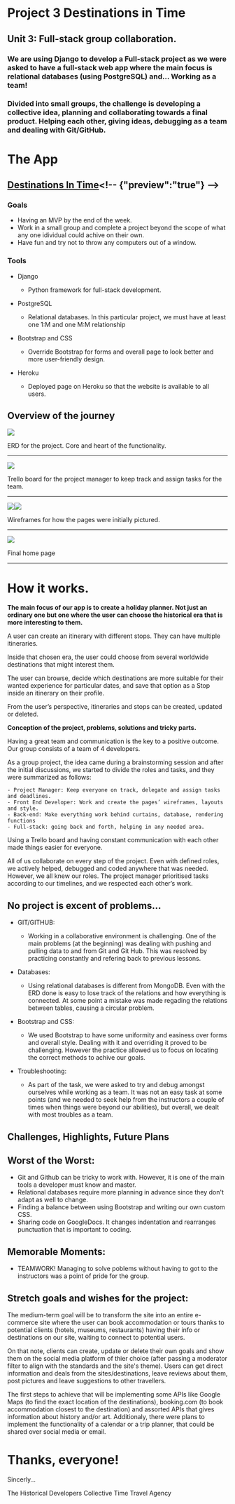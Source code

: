# **Project 3 Destinations in Time**

## **Unit 3: Full-stack group collaboration.**

### **We are using Django to develop a Full-stack project as we were asked to have a full-stack web app where the main focus is relational databases (using PostgreSQL) and… Working as a team!**

### Divided into small groups, the challenge is developing a collective idea, planning and collaborating towards a final product. Helping each other, giving ideas, debugging as a team and dealing with Git/GitHub.

# **The App**
## **[Destinations In Time](**~https://destinationsintime-8b0d7ccc414f.herokuapp.com/~**)<!-- {"preview":"true"} -->**


### **Goals**
- Having an MVP by the end of the week.
- Work in a small group and complete a project beyond the scope of what any one idividual could achive on their own.
- Have fun and try not to throw any computers out of a window.


### **Tools**
- Django
    - Python framework for full-stack development.

- PostgreSQL
    - Relational databases. In this particular project, we must have at least one 1:M and one M:M relationship

- Bootstrap and CSS
    - Override Bootstrap for forms and overall page to look better and more user-friendly design.

- Heroku
    - Deployed page on Heroku so that the website is available to all users.



## Overview of the journey

![](Captura%20de%20pantalla%202023-08-21%20a%20la%28s%29%2014.41.02.png)

ERD for the project. Core and heart of the functionality.

--- 

![](Captura%20de%20pantalla%202023-08-24%20a%20la%28s%29%2015.29.17.png)

Trello board for the project manager to keep track and assign tasks for the team.

---

![](Captura%20de%20pantalla%202023-08-24%20a%20la%28s%29%2015.28.28.png)![](Captura%20de%20pantalla%202023-08-24%20a%20la%28s%29%2015.28.16.png)

Wireframes for how the pages were initially pictured.

---

![](Captura%20de%20pantalla%202023-08-24%20a%20la%28s%29%2015.33.11.png)

Final home page

---


# **How it works.**


**The main focus of our app is to create a holiday planner. Not just an ordinary one but one where the user can choose the historical era that is more interesting to them.** 

A user can create an itinerary with different stops. They can have multiple itineraries.

Inside that chosen era, the user could choose from several worldwide destinations that might interest them.

The user can browse, decide which destinations are more suitable for their wanted experience for particular dates, and save that option as a Stop inside an itinerary on their profile.

From the user’s perspective, itineraries and stops can be created, updated or deleted.

**Conception of the project, problems, solutions and tricky parts.**

Having a great team and communication is the key to a positive outcome. Our group consists of a team of 4 developers. 

As a group project, the idea came during a brainstorming session and after the initial discussions, we started to divide the roles and tasks, and they were summarized as follows:
    
    - Project Manager: Keep everyone on track, delegate and assign tasks and deadlines. 
    - Front End Developer: Work and create the pages’ wireframes, layouts and style.
    - Back-end: Make everything work behind curtains, database, rendering functions 
    - Full-stack: going back and forth, helping in any needed area.

Using a Trello board and having constant communication with each other made things easier for everyone. 

All of us collaborate on every step of the project. Even with defined roles, we actively helped, debugged and coded anywhere that was needed. However, we all knew our roles. The project manager prioritised tasks according to our timelines, and we respected each other’s work.


## **No project is excent of problems…**

- GIT/GITHUB:
    - Working in a collaborative environment is challenging. One of the main problems (at the beginning) was dealing with pushing and pulling data to and from Git and Git Hub. This was resolved by practicing constantly and refering back to previous lessons.

- Databases:
    - Using relational databases is different from MongoDB. Even with the ERD done is easy to lose track of the relations and how everything is connected. At some point a mistake was made regading the relations between tables, causing a circular problem.

- Bootstrap and CSS:
    - We used Bootstrap to have some uniformity and easiness over forms and overall style. Dealing with it and overriding it proved to be challenging. However the practice allowed us to focus on locating the correct methods to achive our goals.

- Troubleshooting:
    - As part of the task, we were asked to try and debug amongst ourselves while working as a team. It was not an easy task at some points (and we needed to seek help from the instructors a couple of times when things were beyond our abilities), but overall, we dealt with most troubles as a team.


## **Challenges, Highlights, Future Plans**

## **Worst of the Worst:**
- Git and Github can be tricky to work with. However, it is one of the main tools a developer must know and master.
- Relational databases require more planning in advance since they don't adapt as well to change. 
- Finding a balance between using Bootstrap and writing our own custom CSS.
- Sharing code on GoogleDocs. It changes indentation and rearranges punctuation that is important to coding.

## **Memorable Moments:**
- TEAMWORK! Managing to solve poblems without having to got to the instructors was a point of pride for the group.

## **Stretch goals and wishes for the project:**

The medium-term goal will be to transform the site into an entire e-commerce site where the user can book accommodation or tours thanks to potential clients (hotels, museums, restaurants) having their info or destinations on our site, waiting to connect to potential users. 

On that note, clients can create, update or delete their own goals and show them on the social media platform of thier choice (after passing a moderator filter to align with the standards and the site's theme). Users can get direct information and deals from the sites/destinations, leave reviews about them, post pictures and leave suggestions to other travellers.

The first steps to achieve that will be implementing some APIs like Google Maps (to find the exact location of the destinations), booking.com (to book accommodation closest to the destination) and assorted APIs that gives information about history and/or art. Additionaly, there were plans to implement the functionality of a calendar or a trip planner, that could be shared over social media or email.


# **Thanks, everyone!**
Sincerly…

The Historical Developers Collective Time Travel Agency




